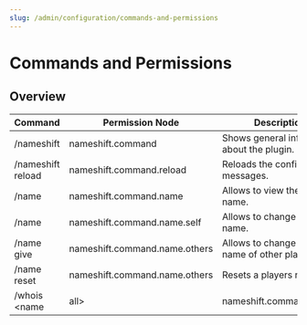 ```yaml
---
slug: /admin/configuration/commands-and-permissions
---
```


# Commands and Permissions

## Overview

|                Command           |        Permission Node        |                 Description                 |
| -------------------------------- | ----------------------------- | ------------------------------------------- |
| /nameshift                       | nameshift.command             | Shows general information about the plugin. |
| /nameshift reload                | nameshift.command.reload      | Reloads the config and messages.            |
| /name                            | nameshift.command.name        | Allows to view the own name.                |
| /name <name>                     | nameshift.command.name.self   | Allows to change the own name.              |
| /name give <player> <name>       | nameshift.command.name.others | Allows to change the name of other players. |
| /name reset <player>             | nameshift.command.name.others | Resets a players name.                      |
| /whois <name|all>                | nameshift.command.whois       | Allows to lookup the player behind a name.  |